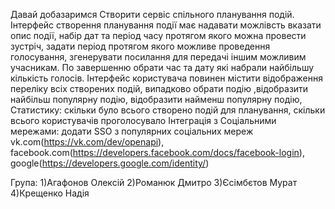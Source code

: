 Давай добазаримся
Створити сервіс спільного планування подій. Інтерфейс створення планування події має надавати можлівсть вказати опис події, набір дат та
період часу протягом якого можна провести зустріч, задати період протягом якого можливе проведення голосування, згенерувати посилання для
передачі іншим можливим учасникам. По завершенню обрати час та дату які набрали найбільшу кількість голосів.
Інтерфейс користувача повинен містити відображення переліку всіх створених подій, випадково обрати подію ,відобразити найбільш популярну
подію, відобразити найменш популярну подію, Статистику: скільки було всього створено подій для планування, скільки всього користувачів
проголосувало
Інтеграція з Соціальними мережами: додати SSO з популярних соціальних мереж vk.com(https://vk.com/dev/openapi),
facebook.com(https://developers.facebook.com/docs/facebook-login), google(https://developers.google.com/identity/)

Група: 1)Агафонов Олексій 2)Романюк Дмитро 3)Єсімбєтов Мурат 4)Крещенко Надія
